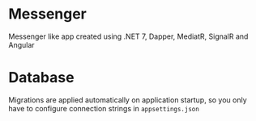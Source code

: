 # Messenger
 Messenger like app created using .NET 7, Dapper, MediatR, SignalR and Angular
 
 # Database
 Migrations are applied automatically on application startup, so you only have to configure connection strings in `appsettings.json`
